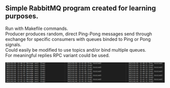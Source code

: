 ## Simple RabbitMQ program created for learning purposes.
Run with Makefile commands.  
Producer produces random, direct Ping-Pong messages send through exchange for specific consumers with queues binded to Ping or Pong signals.  
Could easily be modified to use topics and/or bind multiple queues.  
For meaningful replies RPC variant could be used.  

![Screenshot](screenshot/terminal.png)